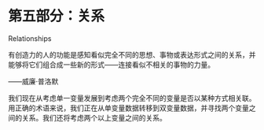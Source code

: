 # 第五部分：关系

Relationships

有创造力的人的功能是感知看似完全不同的思想、事物或表达形式之间的关系，并能够将它们组合成一些新的形式——连接看似不相关的事物的力量。

——威廉·普洛默

我们现在从考虑单一变量发展到考虑两个完全不同的变量是否以某种方式相关联。用正确的术语来说，我们正在从单变量数据转移到双变量数据，并寻找两个变量之间的关系。我们还将考虑两个以上变量之间的关系。